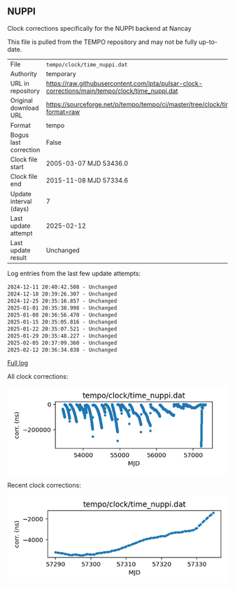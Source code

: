 
## NUPPI

Clock corrections specifically for the NUPPI backend at Nancay

This file is pulled from the TEMPO repository and may not be fully
up-to-date.

|     |     |
|:--- |:--- |
| File | `tempo/clock/time_nuppi.dat` |
| Authority | temporary |
| URL in repository | <https://raw.githubusercontent.com/ipta/pulsar-clock-corrections/main/tempo/clock/time_nuppi.dat> |
| Original download URL | <https://sourceforge.net/p/tempo/tempo/ci/master/tree/clock/time_nuppi.dat?format=raw> |
| Format | tempo |
| Bogus last correction | False |
| Clock file start | 2005-03-07 MJD 53436.0 |
| Clock file end | 2015-11-08 MJD 57334.6 |
| Update interval (days) | 7 |
| Last update attempt | 2025-02-12 |
| Last update result | Unchanged |

Log entries from the last few update attempts:
```
2024-12-11 20:40:42.508 - Unchanged
2024-12-18 20:39:26.307 - Unchanged
2024-12-25 20:35:16.857 - Unchanged
2025-01-01 20:35:38.998 - Unchanged
2025-01-08 20:36:56.470 - Unchanged
2025-01-15 20:35:05.816 - Unchanged
2025-01-22 20:35:07.521 - Unchanged
2025-01-29 20:35:48.227 - Unchanged
2025-02-05 20:37:09.360 - Unchanged
2025-02-12 20:36:34.838 - Unchanged
```
[Full log](https://raw.githubusercontent.com/ipta/pulsar-clock-corrections/main/log/tempo/clock/time_nuppi.dat.log)


All clock corrections:

![plot of all clock corrections](time_nuppi.dat.png "All corrections")

Recent clock corrections:

![plot of recent clock corrections](time_nuppi.dat.short.png "Recent corrections")

